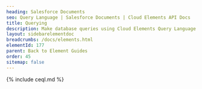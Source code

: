 ```yaml
---
heading: Salesforce Documents
seo: Query Language | Salesforce Documents | Cloud Elements API Docs
title: Querying
description: Make database queries using Cloud Elements Query Language.
layout: sidebarelementdoc
breadcrumbs: /docs/elements.html
elementId: 177
parent: Back to Element Guides
order: 45
sitemap: false
---
```


{% include ceql.md %}
